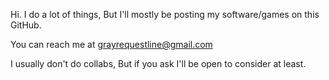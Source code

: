 Hi. I do a lot of things, But I'll mostly be posting my software/games on this GitHub.

You can reach me at grayrequestline@gmail.com

I usually don't do collabs, But if you ask I'll be open to consider at least.
